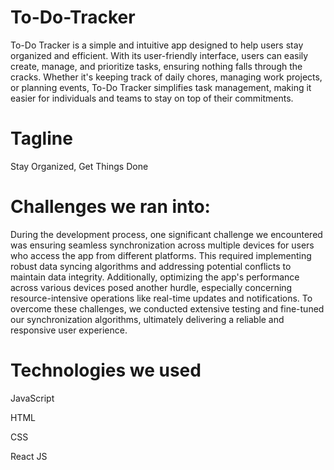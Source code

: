 # To-Do-Tracker
To-Do Tracker is a simple and intuitive app designed to help users stay organized and efficient. With its user-friendly interface, users can easily create, manage, and prioritize tasks, ensuring nothing falls through the cracks. Whether it's keeping track of daily chores, managing work projects, or planning events, To-Do Tracker simplifies task management, making it easier for individuals and teams to stay on top of their commitments.

# Tagline
Stay Organized, Get Things Done 

# Challenges we ran into:
During the development process, one significant challenge we encountered was ensuring seamless synchronization across multiple devices for users who access the app from different platforms. This required implementing robust data syncing algorithms and addressing potential conflicts to maintain data integrity. Additionally, optimizing the app's performance across various devices posed another hurdle, especially concerning resource-intensive operations like real-time updates and notifications. To overcome these challenges, we conducted extensive testing and fine-tuned our synchronization algorithms, ultimately delivering a reliable and responsive user experience.

# Technologies we used
JavaScript 

HTML 

CSS 

React JS
